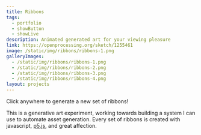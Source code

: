 ```yaml
---
title: Ribbons
tags:
  - portfolio
  - showButton
  - showLive
description: Animated generated art for your viewing pleasure
link: https://openprocessing.org/sketch/1255461
image: /static/img/ribbons/ribbons-1.png
galleryImages:
  - /static/img/ribbons/ribbons-1.png
  - /static/img/ribbons/ribbons-2.png
  - /static/img/ribbons/ribbons-3.png
  - /static/img/ribbons/ribbons-4.png
layout: projects
---
```


Click anywhere to generate a new set of ribbons!

This is a generative art experiment, working towards building a system I can use to automate asset generation. Every set of ribbons is created with javascript, [p5.js](https://p5js.org/), and great affection.

<script crossorigin="anonymous" language="javascript" type="text/javascript" src="https://cdn.jsdelivr.net/npm/p5@vv1.4.0/lib/p5.js">
</script>

<script>
  // By Clara Bower
// https://twitter.com/clarabellum

// Made for @sableRaph's weekly creative challenge on Twitch (#WCCChallenge)
// https://www.twitch.tv/sableraph
// "Ribbons"
const utilities = {
	standardCanvas: function() {
		// let smallerDimension = windowWidth < windowHeight ? windowWidth : windowHeight;
    let smallerDimension = Math.min(document.getElementById('livePreview').offsetWidth, windowHeight);
		return createCanvas(smallerDimension, smallerDimension);
	},
	random_num: function(a, b) {
		return a+(b-a)*Math.random()
	},
	random_int: function(a, b) {
		return Math.floor(this.random_num(a, b+1))
	},
	random_from_array: function(arr) {
		let i = this.random_int(0, arr.length - 1);
		return arr[i];
	},
	relSize: function(pixelsIsh) { // this assumes square. sorry.
		return width * (pixelsIsh / 1000);
	}
};

class P5Canvas {
  constructor(w, h, padding, paddingY = false) {
    this.width = w;
    this.height = h;

    this.paddingX = padding;
    if (paddingY) {
      this.paddingY = paddingY
    } else {
      this.paddingY = padding;
    }
  }

  effectiveWidth() {
    return this.width - (2*this.paddingX);
  }
  effectiveHeight() {
    return this.height - (2*this.paddingY);
  }
}

// By Clara Bower
// https://twitter.com/clarabellum

// Made for @sableRaph's weekly creative challenge on Twitch (#WCCChallenge)
// https://www.twitch.tv/sableraph
// "Ribbons"


function coolorToHex(string) {
  const colorsArray = string.split("-").map((el) => {
    return color("#" + el);
  });

  return colorsArray;
}

// let colors = ['white'];
let colors = [];
let rows = [];
let gapBetweenRows;

const colorOptions = [
  '0fa3b1-b5e2fa-eae4d6-eddea4-f7a072',
  'bcc4db-c0a9b0-7880b5-6987c9-6bbaec',
  '4b7d95-c5ccd3-ac9aa6-d8b4a0-d77a61',
  'e2dbbe-d5d6aa-9dbbae-769fb6-188fa7',
  'd4afb9-d1cfe2-9cadce-7ec4cf-52b2cf',
  'cd6d80-d08bbd-ae5baa-beacc7-dcdee1'
]
let backgrounds = [];

let bg;
let blend;

function setup() {
  const c = utilities.standardCanvas();
  c.parent('livePreview');
  canvas = new P5Canvas(width, height, utilities.relSize(100), utilities.relSize(150));
  colors = coolorToHex(utilities.random_from_array(colorOptions));
  backgrounds = [
    {
      color: 'rgba(250, 250, 250, 1)',
      blendMode: MULTIPLY
    },
    {
      color: '#222222',
      blendMode: HARD_LIGHT
    }
  ];

  setColorSettings();
  createRows();
}

function createRows() {
  rows = [];

  const rowCount = utilities.random_int(3, 7)
  for (let index = 0; index < rowCount; index++) {
    rows.push(generatePoints(utilities.random_int(5, 10))) 
  }

  const totalRowHeight = rows.reduce((a, b) => {
    return a + b.height
  }, 0);

  // console.log(gapBetweenRows);
  gapBetweenRows = utilities.relSize(totalRowHeight);
  gapBetweenRows = canvas.effectiveHeight() - gapBetweenRows;
  gapBetweenRows /= rowCount-1;

  background(bg);
}

function setColorSettings() {
  const bgSettings = Math.random() > 0.1 ? backgrounds[0] : backgrounds[1];
  blend = bgSettings.blendMode;
  bg = bgSettings.color;
}

function mouseClicked() {
  colors = coolorToHex(utilities.random_from_array(colorOptions));
  setColorSettings();

  createRows();
}

function generatePoints(n) {
  let points = [{
    x: 0,
    y: 0
  }];

  const delta = canvas.effectiveWidth() / (n);
  const h = utilities.random_int(80, 200);
  const rowMagnitude = utilities.relSize(h/4);


  for (let x = 0; x <= canvas.effectiveWidth() + 1; x += delta) {
    points.push({x: x, y: utilities.random_int(-rowMagnitude, rowMagnitude)});
  }

  points.push({x: canvas.effectiveWidth(), y: 0});

  const tDistortX = utilities.random_int(10, 30);
  const tDistortY = utilities.random_int(10, 30);  

  const tLoopX = utilities.random_int(40, 90);
  const tLoopY = utilities.random_int(40, 90);

  const tOffsetX = utilities.random_int(40, 90);
  const tOffsetY = utilities.random_int(40, 90);

  const w = utilities.relSize(utilities.random_int(3, 15))

  let cap = (Math.random() > 0.3 ? SQUARE : ROUND);
  let dashPattern = [];

  if (Math.random() > 0.85 && w <= utilities.relSize(12)) {
    dashPattern = [w, 2.5*w];
    if (cap == SQUARE) {
      cap = PROJECT;
    }
  }

  return {
    points: points,
    color: utilities.random_from_array(colors),
    distance: utilities.random_int(15, 25),
    weight: w,
    height: h,
    lineDash: dashPattern,
    cap: cap,
    tDistort: function(time, yIndex) {
      return {
        x: Math.cos((time+tOffsetX + yIndex) / tLoopX) * tDistortX,
        y: 
          (noise((time+tOffsetY) / (tLoopY * 3), yIndex) - 0.5) * 2 * (tDistortY)
      }
    }
  };

}


function draw() {
  blendMode(BLEND);
  background(bg)
  blendMode(blend);
  translate(canvas.paddingX, canvas.paddingY);
  noFill();

  for (let rowIndex = 0; rowIndex < rows.length; rowIndex++) {
    let row = rows[rowIndex];
    strokeWeight(row.weight);
    stroke(row.color);
    strokeCap(row.cap);
    let ct = 0;
    let h0s = row.height;
    // rect(0, 0, canvas.effectiveWidth(), h0s);


    drawingContext.setLineDash(row.lineDash);


    for (let index = 0; index < h0s; index += row.distance) {

      drawingContext.lineDashOffset = index;
      ct -= 0.1;
      curveTightness(ct);
      beginShape();      

      for (let j = 0; j < row.points.length; j++) {
        const t = row.tDistort(frameCount, j);
        const element = row.points[j];
        let howDistorted;
        if (j < 2 || j > (row.points.length - 3)) {
          howDistorted = 0;
        } else {
          howDistorted = ((row.points.length / 2) - Math.abs(j - (row.points.length / 2))) / row.points.length;
        }
        howDistorted *= 4;
        const distortY =  (t.y * howDistorted);
        // console.log(distortY);

        curveVertex(
          element.x + t.x * howDistorted, 
          element.y + utilities.relSize(index) + distortY
        );        
      }
      endShape();
    }
    translate(0, gapBetweenRows + utilities.relSize(h0s));
  }

}

</script>